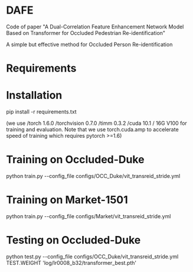 # DAFE
Code of paper "A Dual-Correlation Feature Enhancement Network Model Based on Transformer for Occluded Pedestrian Re-identification" 

A simple but effective method for Occluded Person Re-identification

# Requirements
# Installation
pip install -r requirements.txt

(we use /torch 1.6.0 /torchvision 0.7.0 /timm 0.3.2 /cuda 10.1 / 16G V100 for training and evaluation. Note that we use torch.cuda.amp to accelerate speed of training which requires pytorch >=1.6)

# Training on Occluded-Duke
python train.py --config_file configs/OCC_Duke/vit_transreid_stride.yml 

# Training on Market-1501
python train.py --config_file configs/Market/vit_transreid_stride.yml 

# Testing on Occluded-Duke
python test.py --config_file configs/OCC_Duke/vit_transreid_stride.yml  TEST.WEIGHT 'log/lr0008_b32/transformer_best.pth'


```



